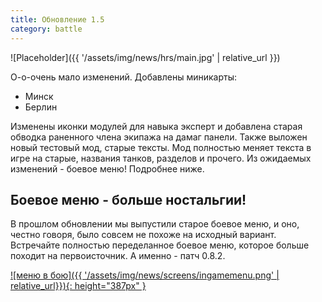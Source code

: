 ```yaml
---
title: Обновление 1.5
category: battle
---
```


![Placeholder]({{ '/assets/img/news/hrs/main.jpg' | relative_url }})

О-о-очень мало изменений. Добавлены миникарты:
- Минск
- Берлин

Изменены иконки модулей для навыка эксперт и добавлена старая обводка раненного члена экипажа на дамаг панели. 
Также выложен новый тестовый мод, старые тексты. Мод полностью меняет текста в игре на старые, названия танков, разделов и прочего. 
Из ожидаемых изменений - боевое меню! Подробнее ниже.

## Боевое меню - больше ностальгии!

В прошлом обновлении мы выпустили старое боевое меню, и оно, честно говоря, было совсем не похоже на исходный вариант. 
Встречайте полностью переделанное боевое меню, которое больше походит на первоисточник. А именно - патч 0.8.2.

[![меню в бою]({{ '/assets/img/news/screens/ingamemenu.png' | relative_url}}){: height="387px" }](/assets/img/news/screens/ingamemenu.png)